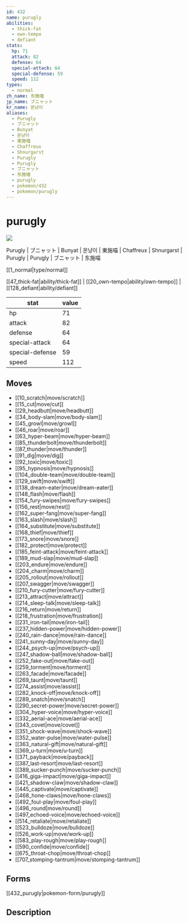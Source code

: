 ```yaml
---
id: 432
name: purugly
abilities:
  - thick-fat
  - own-tempo
  - defiant
stats:
  hp: 71
  attack: 82
  defense: 64
  special-attack: 64
  special-defense: 59
  speed: 112
types:
  - normal
zh_name: 东施喵
jp_name: ブニャット
kr_name: 몬냥이
aliases:
  - Purugly
  - ブニャット
  - Bunyat
  - 몬냥이
  - 東施喵
  - Chaffreux
  - Shnurgarst
  - Purugly
  - Purugly
  - ブニャット
  - 东施喵
  - purugly
  - pokemon/432
  - pokemon/purugly
---
```

# purugly

![](https://raw.githubusercontent.com/PokeAPI/sprites/master/sprites/pokemon/432.png)

Purugly | ブニャット | Bunyat | 몬냥이 | 東施喵 | Chaffreux | Shnurgarst | Purugly | Purugly | ブニャット | 东施喵

[[1_normal|type/normal]]

[[47_thick-fat|ability/thick-fat]] | [[20_own-tempo|ability/own-tempo]] | [[128_defiant|ability/defiant]]

|stat|value|
|---|---|
|hp|71|
|attack|82|
|defense|64|
|special-attack|64|
|special-defense|59|
|speed|112|


## Moves

- [[10_scratch|move/scratch]]
- [[15_cut|move/cut]]
- [[29_headbutt|move/headbutt]]
- [[34_body-slam|move/body-slam]]
- [[45_growl|move/growl]]
- [[46_roar|move/roar]]
- [[63_hyper-beam|move/hyper-beam]]
- [[85_thunderbolt|move/thunderbolt]]
- [[87_thunder|move/thunder]]
- [[91_dig|move/dig]]
- [[92_toxic|move/toxic]]
- [[95_hypnosis|move/hypnosis]]
- [[104_double-team|move/double-team]]
- [[129_swift|move/swift]]
- [[138_dream-eater|move/dream-eater]]
- [[148_flash|move/flash]]
- [[154_fury-swipes|move/fury-swipes]]
- [[156_rest|move/rest]]
- [[162_super-fang|move/super-fang]]
- [[163_slash|move/slash]]
- [[164_substitute|move/substitute]]
- [[168_thief|move/thief]]
- [[173_snore|move/snore]]
- [[182_protect|move/protect]]
- [[185_feint-attack|move/feint-attack]]
- [[189_mud-slap|move/mud-slap]]
- [[203_endure|move/endure]]
- [[204_charm|move/charm]]
- [[205_rollout|move/rollout]]
- [[207_swagger|move/swagger]]
- [[210_fury-cutter|move/fury-cutter]]
- [[213_attract|move/attract]]
- [[214_sleep-talk|move/sleep-talk]]
- [[216_return|move/return]]
- [[218_frustration|move/frustration]]
- [[231_iron-tail|move/iron-tail]]
- [[237_hidden-power|move/hidden-power]]
- [[240_rain-dance|move/rain-dance]]
- [[241_sunny-day|move/sunny-day]]
- [[244_psych-up|move/psych-up]]
- [[247_shadow-ball|move/shadow-ball]]
- [[252_fake-out|move/fake-out]]
- [[259_torment|move/torment]]
- [[263_facade|move/facade]]
- [[269_taunt|move/taunt]]
- [[274_assist|move/assist]]
- [[282_knock-off|move/knock-off]]
- [[289_snatch|move/snatch]]
- [[290_secret-power|move/secret-power]]
- [[304_hyper-voice|move/hyper-voice]]
- [[332_aerial-ace|move/aerial-ace]]
- [[343_covet|move/covet]]
- [[351_shock-wave|move/shock-wave]]
- [[352_water-pulse|move/water-pulse]]
- [[363_natural-gift|move/natural-gift]]
- [[369_u-turn|move/u-turn]]
- [[371_payback|move/payback]]
- [[387_last-resort|move/last-resort]]
- [[389_sucker-punch|move/sucker-punch]]
- [[416_giga-impact|move/giga-impact]]
- [[421_shadow-claw|move/shadow-claw]]
- [[445_captivate|move/captivate]]
- [[468_hone-claws|move/hone-claws]]
- [[492_foul-play|move/foul-play]]
- [[496_round|move/round]]
- [[497_echoed-voice|move/echoed-voice]]
- [[514_retaliate|move/retaliate]]
- [[523_bulldoze|move/bulldoze]]
- [[526_work-up|move/work-up]]
- [[583_play-rough|move/play-rough]]
- [[590_confide|move/confide]]
- [[675_throat-chop|move/throat-chop]]
- [[707_stomping-tantrum|move/stomping-tantrum]]

## Forms



[[432_purugly|pokemon-form/purugly]]

## Description



